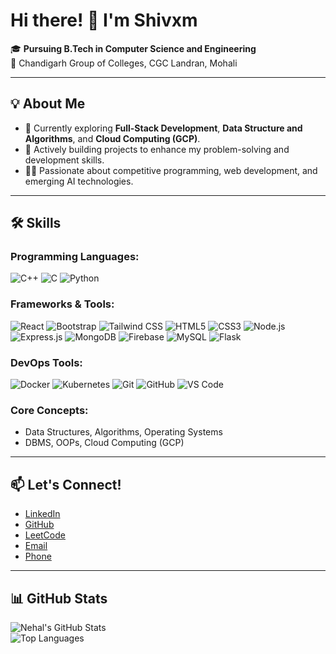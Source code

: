 # Hi there! 👋 I'm Shivxm

🎓 **Pursuing B.Tech in Computer Science and Engineering**  
📍 Chandigarh Group of Colleges, CGC Landran, Mohali  

---

## 💡 About Me
- 🌱 Currently exploring **Full-Stack Development**, **Data Structure and Algorithms**, and **Cloud Computing (GCP)**.
- 🔭 Actively building projects to enhance my problem-solving and development skills.
- 🧑‍💻 Passionate about competitive programming, web development, and emerging AI technologies.

---

## 🛠 Skills

### Programming Languages:
![C++](https://img.shields.io/badge/-C++-00599C?style=flat&logo=c%2B%2B&logoColor=white)
![C](https://img.shields.io/badge/-C-A8B9CC?style=flat&logo=c&logoColor=white)
![Python](https://img.shields.io/badge/-Python-3776AB?style=flat&logo=python&logoColor=white)

### Frameworks & Tools:
![React](https://img.shields.io/badge/-React-61DAFB?style=flat&logo=react&logoColor=black)
![Bootstrap](https://img.shields.io/badge/-Bootstrap-7952B3?style=flat&logo=bootstrap&logoColor=white)
![Tailwind CSS](https://img.shields.io/badge/-TailwindCSS-38B2AC?style=flat&logo=tailwind-css&logoColor=white)
![HTML5](https://img.shields.io/badge/-HTML5-E34F26?style=flat&logo=html5&logoColor=white)
![CSS3](https://img.shields.io/badge/-CSS3-1572B6?style=flat&logo=css3&logoColor=white)
![Node.js](https://img.shields.io/badge/-Node.js-339933?style=flat&logo=node.js&logoColor=white)
![Express.js](https://img.shields.io/badge/-Express.js-000000?style=flat&logo=express&logoColor=white)
![MongoDB](https://img.shields.io/badge/-MongoDB-47A248?style=flat&logo=mongodb&logoColor=white)
![Firebase](https://img.shields.io/badge/-Firebase-FFCA28?style=flat&logo=firebase&logoColor=black)
![MySQL](https://img.shields.io/badge/-MySQL-4479A1?style=flat&logo=mysql&logoColor=white)
![Flask](https://img.shields.io/badge/-Flask-000000?style=flat&logo=flask&logoColor=white)

<!--
### AI/ML and Python Libraries:
![NLP](https://img.shields.io/badge/-NLP-3776AB?style=flat&logo=python&logoColor=white)
![Generative AI](https://img.shields.io/badge/-Generative%20AI-FF6F61?style=flat&logo=openai&logoColor=black)
![TensorFlow](https://img.shields.io/badge/-TensorFlow-FF6F00?style=flat&logo=tensorflow&logoColor=white)
![Keras](https://img.shields.io/badge/-Keras-D00000?style=flat&logo=keras&logoColor=white)
![Scikit-Learn](https://img.shields.io/badge/-Scikit%20Learn-F7931E?style=flat&logo=scikit-learn&logoColor=black)
![Pandas](https://img.shields.io/badge/-Pandas-150458?style=flat&logo=pandas&logoColor=white)
![NumPy](https://img.shields.io/badge/-NumPy-013243?style=flat&logo=numpy&logoColor=white)
-->
### DevOps Tools:
![Docker](https://img.shields.io/badge/-Docker-2496ED?style=flat&logo=docker&logoColor=white)
![Kubernetes](https://img.shields.io/badge/-Kubernetes-326CE5?style=flat&logo=kubernetes&logoColor=white)
![Git](https://img.shields.io/badge/-Git-F05032?style=flat&logo=git&logoColor=white)
![GitHub](https://img.shields.io/badge/-GitHub-181717?style=flat&logo=github&logoColor=white)
![VS Code](https://img.shields.io/badge/-VS%20Code-007ACC?style=flat&logo=visual-studio-code&logoColor=white)

### Core Concepts:
- Data Structures, Algorithms, Operating Systems  
- DBMS, OOPs, Cloud Computing (GCP)  

---

## 📫 Let's Connect!
- [LinkedIn](https://www.linkedin.com/in/Shivamsehgal01)  
- [GitHub](https://github.com/shixm7)  
- [LeetCode](https://leetcode.com/)  
- [Email](mailto:coderrshivam@gmail.com)  
- [Phone](tel:+918199982064)  

---

## 📊 GitHub Stats
![Nehal's GitHub Stats](https://github-readme-stats.vercel.app/api?username=shivxm7&show_icons=true&theme=radical)  
![Top Languages](https://github-readme-stats.vercel.app/api/top-langs/?username=shivxm7&layout=compact&theme=radical)
